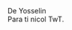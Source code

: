 <!DOCTYPE html>
<html lang="es">
<head>
    <meta charset="UTF-8">
    <meta http-equiv="X-UA-Compatible" content="IE=edge">
    <meta name="viewport" content="width=device-width, initial-scale=1.0">
    <link rel="Stylesheet" href="style.css">
    <title>Flower</title>
</head>
<body>

<div class="flower">
    <div class="text-above">De Yosselin </div>
    <div class="mid">
    </div>
    <div class="Petal1 p1">
    </div>
    <div class="Petal1 p2">
    </div>
    <div class="Petal1 p3">
    </div>
    <div class="Petal1 p4">
    </div>
    <div class="Petal2 p1">
    </div>
    <div class="Petal2 p2">
    </div>
    <div class="Petal2 p3">
    </div>
    <div class="Petal2 p4">
    </div>
    <div class="Petal3 p1">
    </div>
    <div class="Petal3 p2">
    </div>
    <div class="Petal3 p3">
    </div>
    <div class="Petal3 p4">
    </div>
    <div class="text-below">Para ti nicol TwT. </div>
  </div>
</body>
</html>
